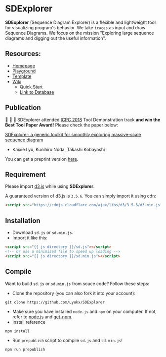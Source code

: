 # SDExplorer
**SDExplorer** (Sequence Diagram Explorer) is a flexible and lightweight tool for visualizing program's behavior. We take `traces` as input and draw Sequence Diagrams. We focus on the mission "Exploring large sequence diagrams and digging out the useful information".

## Resources:
- [Homepage](https://lyukx.github.io/SDExplorer/)
- [Playground](https://lyukx.github.io/SDExplorer/playground.html)
- [Template](https://github.com/Lyukx/template-of-SDExplorer)
- [Wiki](https://github.com/Lyukx/SDExplorer/wiki)
  - [Quick Start](https://github.com/Lyukx/SDExplorer/wiki/Quick-Start)
  - [Link to Database](https://github.com/Lyukx/SDExplorer/wiki/Link-to-Database)

## Publication
🎉 🎉 🎉 
SDExplorer attended [ICPC 2018](https://conf.researchr.org/home/icpc-2018) Tool Demonstration track **and win the Best Tool Paper Award!** Please check the paper below:

[SDExplorer: a generic toolkit for smoothly exploring massive-scale sequence diagram](https://conf.researchr.org/event/icpc-2018/icpc-2018-tool-demonstration-sdexplorer-a-generic-toolkit-for-smoothly-exploring-massive-scale-sequence-diagram)

- Kaixie Lyu, Kunihiro Noda, Takashi Kobayashi


You can get a preprint version [here](https://lyukx.github.io/SDExplorer/paper/SDExplorer_paper.pdf).

## Requirement
Please import [d3.js](https://d3js.org/) while using **SDExplorer**.

A guaranteed version of d3.js is `3.5.6`. You can simply import it using cdn:
```html
<script src="https://cdnjs.cloudflare.com/ajax/libs/d3/3.5.6/d3.min.js"></script>
```

## Installation
 - Download `sd.js` or `sd.min.js`.
 - Import it like this:
 ``` html
<script src="{{ js directory }}/sd.js"></script>
<!-- Or use a minimized file to speed up loading -->
<script src="{{ js directory }}/sd.min.js"></script>
 ```

## Compile
Want to build `sd.js` or `sd.min.js` from souce code? Follow these steps:
 - Clone the repository (you can also fork it into your account):
```
git clone https://github.com/Lyukx/SDExplorer
```
 - Make sure you have installed `node.js` and `npm` on your computer. If not, refer to [node.js](https://nodejs.org/en/) and [get-npm](https://www.npmjs.com/get-npm).
 - Install reference
```
npm install
```
 - Run `prepublish` script to compile `sd.js` and `sd.min.js`!
```
npm run prepublish
```

